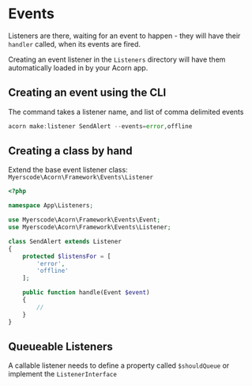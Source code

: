 # Events

Listeners are there, waiting for an event to happen - they will have their `handler` called, when its events are fired.


Creating an event listener in the `Listeners` directory
will have them automatically loaded in by your Acorn app.


## Creating an event using the CLI

The command takes a listener name, and list of comma delimited events

```php
acorn make:listener SendAlert --events=error,offline
```

## Creating a class by hand

Extend the base event listener class: `Myerscode\Acorn\Framework\Events\Listener`

```php
<?php

namespace App\Listeners;

use Myerscode\Acorn\Framework\Events\Event;
use Myerscode\Acorn\Framework\Events\Listener;

class SendAlert extends Listener
{
    protected $listensFor = [
        'error',
        'offline'
    ];

    public function handle(Event $event)
    {
        //
    }
}
```

## Queueable Listeners

A callable listener needs to define a property called `$shouldQueue` or implement the `ListenerInterface` 
